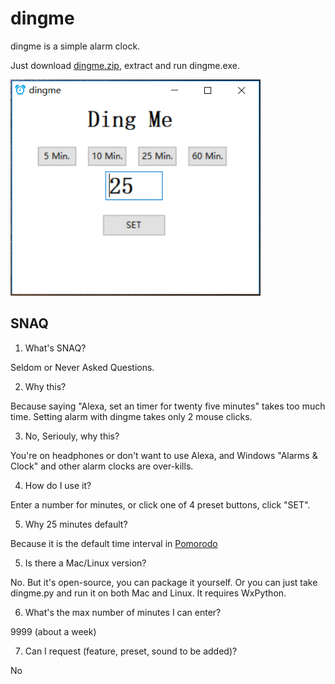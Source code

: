 # dingme

dingme is a simple alarm clock.

Just download [dingme.zip](https://github.com/wensheng/dingme/releases/download/v1.0/dingme.zip), extract and run dingme.exe.

<img src="imgs/screenshot.png" width=400 />


## SNAQ

1. What's SNAQ?

Seldom or Never Asked Questions.

2. Why this?

Because saying "Alexa, set an timer for twenty five minutes" takes too much time.  Setting alarm with dingme takes only 2 mouse clicks.

3. No, Seriouly, why this?

You're on headphones or don't want to use Alexa, and Windows "Alarms & Clock"  and other alarm clocks are over-kills.

4. How do I use it?

Enter a number for minutes, or click one of 4 preset buttons, click "SET".

5. Why 25 minutes default?

Because it is the default time interval in [Pomorodo](https://en.wikipedia.org/wiki/Pomodoro_Technique)

5. Is there a Mac/Linux version?

No.  But it's open-source,  you can package it yourself.  Or you can just take dingme.py and run it on both Mac and Linux.  It requires WxPython.

6. What's the max number of minutes I can enter?

9999 (about a week)

7. Can I request (feature, preset, sound to be added)?

No


